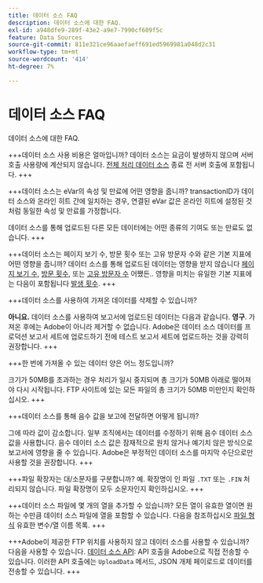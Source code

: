 ```yaml
---
title: 데이터 소스 FAQ
description: 데이터 소스에 대한 FAQ.
exl-id: a948dfe9-289f-43e2-a9e7-7990cf609f5c
feature: Data Sources
source-git-commit: 811e321ce96aaefaeff691ed5969981a048d2c31
workflow-type: tm+mt
source-wordcount: '414'
ht-degree: 7%

---
```


# 데이터 소스 FAQ

데이터 소스에 대한 FAQ.

+++데이터 소스 사용 비용은 얼마입니까?
데이터 소스는 요금이 발생하지 않으며 서버 호출 사용량에 계산되지 않습니다. [전체 처리 데이터 소스](full-processing-eol.md) 종료 전 서버 호출에 포함됩니다.
+++

+++데이터 소스는 eVar의 속성 및 만료에 어떤 영향을 줍니까?
transactionID가 데이터 소스와 온라인 히트 간에 일치하는 경우, 연결된 eVar 값은 온라인 히트에 설정된 것처럼 동일한 속성 및 만료를 가정합니다.

데이터 소스를 통해 업로드된 다른 모든 데이터에는 어떤 종류의 기여도 또는 만료도 없습니다.
+++

+++데이터 소스는 페이지 보기 수, 방문 횟수 또는 고유 방문자 수와 같은 기본 지표에 어떤 영향을 줍니까?
데이터 소스를 통해 업로드된 데이터는 영향을 받지 않습니다 [페이지 보기 수](/help/components/metrics/page-views.md), [방문 횟수](/help/components/metrics/visits.md), 또는 [고유 방문자 수](/help/components/metrics/unique-visitors.md) 어쨌든.. 영향을 미치는 유일한 기본 지표에는 다음이 포함됩니다 [발생 횟수](/help/components/metrics/occurrences.md).
+++

+++데이터 소스를 사용하여 가져온 데이터를 삭제할 수 있습니까?

**아니요.** 데이터 소스를 사용하여 보고서에 업로드된 데이터는 다음과 같습니다. **영구**. 가져온 후에는 Adobe이 아니라 제거할 수 없습니다. Adobe은 데이터 소스 데이터를 프로덕션 보고서 세트에 업로드하기 전에 테스트 보고서 세트에 업로드하는 것을 강력히 권장합니다.
+++

+++한 번에 가져올 수 있는 데이터 양은 어느 정도입니까?

크기가 50MB를 초과하는 경우 처리가 일시 중지되며 총 크기가 50MB 아래로 떨어져야 다시 시작됩니다. FTP 사이트에 있는 모든 파일의 총 크기가 50MB 미만인지 확인하십시오.
+++

+++데이터 소스를 통해 음수 값을 보고에 전달하면 어떻게 됩니까?

그에 따라 값이 감소합니다. 일부 조직에서는 데이터를 수정하기 위해 음수 데이터 소스 값을 사용합니다. 음수 데이터 소스 값은 잠재적으로 원치 않거나 예기치 않은 방식으로 보고서에 영향을 줄 수 있습니다. Adobe은 부정적인 데이터 소스를 마지막 수단으로만 사용할 것을 권장합니다.
+++

+++파일 확장자는 대/소문자를 구분합니까?
예. 확장명이 인 파일 `.TXT` 또는 `.FIN` 처리되지 않습니다. 파일 확장명이 모두 소문자인지 확인하십시오.
+++

+++데이터 소스 파일에 몇 개의 열을 추가할 수 있습니까?
모든 열이 유효한 열이면 원하는 수만큼 데이터 소스 파일에 열을 포함할 수 있습니다. 다음을 참조하십시오 [파일 형식](file-format.md) 유효한 변수/열 이름 목록.
+++

+++Adobe이 제공한 FTP 위치를 사용하지 않고 데이터 소스를 사용할 수 있습니까?
다음을 사용할 수 있습니다. [데이터 소스 API](https://developer.adobe.com/analytics-apis/docs/1.4/guides/data-sources/): API 호출을 Adobe으로 직접 전송할 수 있습니다. 이러한 API 호출에는 `UploadData` 메서드, JSON 개체 페이로드로 데이터를 전송할 수 있습니다.
+++
